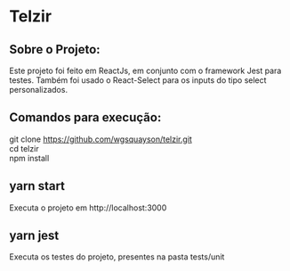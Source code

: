 # Telzir

## Sobre o Projeto:

Este projeto foi feito em ReactJs, em conjunto com o framework Jest para testes.
Também foi usado o React-Select para os inputs do tipo select personalizados.

## Comandos para execução:

git clone https://github.com/wgsquayson/telzir.git <br />
cd telzir <br />
npm install <br />

## yarn start
Executa o projeto em http://localhost:3000

## yarn jest
Executa os testes do projeto, presentes na pasta tests/unit

